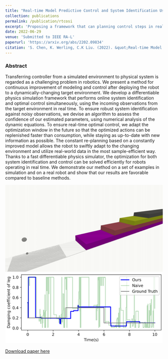```yaml
---
title: "Real-time Model Predictive Control and System Identification Using Differentiable Physics Simulation"
collection: publications
permalink: /publication/rtcosi
excerpt: 'Proposing a framework that can planning control steps in real time and adapt to parameter changes under observation and action noise.'
date: 2022-06-29
venue: 'Submitted to IEEE RA-L'
paperurl: 'https://arxiv.org/abs/2202.09834'
citation: 'S. Chen, K. Werling, C.K Liu. (2022). &quot;Real-time Model Predictive Control and System Identification Using Differentiable Physics Simulation. &quot; <i>Arxiv</i>.'
---
```

### Abstract
Transferring controller from a simulated environment to physical system is regarded as a challenging problem in robotics. We present a method for continuous improvement of modeling and control after deploying the robot to a dynamically-changing target environment. We develop a differentiable physics simulation framework that performs online system identification and optimal control simultaneously, using the incoming observations from the target environment in real time. To ensure robust system identification against noisy observations, we devise an algorithm to assess the confidence of our estimated parameters, using numerical analysis of the dynamic equations. To ensure real-time optimal control, we adapt the optimization window in the future so that the optimized actions can be replenished faster than consumption, while staying as up-to-date with new information as possible. The constant re-planning based on a constantly improved model allows the robot to swiftly adapt to the changing environment and utilize real-world data in the most sample-efficient way. Thanks to a fast differentiable physics simulator, the optimization for both system identification and control can be solved efficiently for robots operating in real time. We demonstrate our method on a set of examples in simulation and on a real robot and show that our results are favorable compared to baseline methods.

![Hopper can jump on stairs with changing foot damping](/images/rtcosi.gif)
![Damping of foot](/images/hopper.png)

[Download paper here](https://arxiv.org/abs/2202.09834)